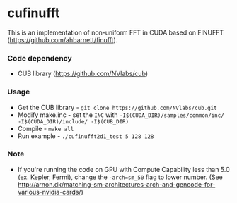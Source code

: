 # cufinufft

This is an implementation of non-uniform FFT in CUDA based on FINUFFT (https://github.com/ahbarnett/finufft).

### Code dependency
 - CUB library (https://github.com/NVlabs/cub)

### Usage
 - Get the CUB library - ```git clone https://github.com/NVlabs/cub.git```
 - Modify make.inc - set the ```INC``` with ```-I$(CUDA_DIR)/samples/common/inc/ -I$(CUDA_DIR)/include/ -I$(CUB_DIR)```
 - Compile - ```make all```
 - Run example - ``` ./cufinufft2d1_test 5 128 128 ```

### Note
 - If you're running the code on GPU with Compute Capability less than 5.0 (ex. Kepler, Fermi), change the ```-arch=sm_50``` flag to lower number. (See http://arnon.dk/matching-sm-architectures-arch-and-gencode-for-various-nvidia-cards/) 
